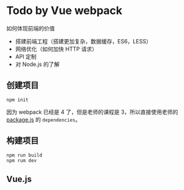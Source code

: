 # Todo by Vue webpack

如何体现前端的价值

- 搭建前端工程（搭建更加复杂，数据缓存，ES6，LESS）
- 网络优化（如何加快 HTTP 请求）
- API 定制
- 对 Node.js 的了解

## 创建项目

```
npm init
```

因为 webpack 已经是 4 了，但是老师的课程是 3，所以直接使用老师的 [package.js](https://github.com/caitianxu/vue-core/blob/master/package.json) 的 `dependencies`。

## 构建项目

```
npm run build
npm rum dev
```

## Vue.js
